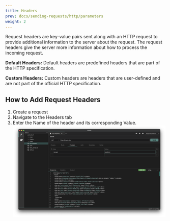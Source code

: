 ```yaml
---
title: Headers
prev: docs/sending-requests/http/parameters
weight: 2
---
```


Request headers are key-value pairs sent along with an HTTP request to provide additional information to the server about the request. The request headers give the server more information about how to process the incoming request.

**Default Headers:** Default headers are predefined headers that are part of the HTTP specification.

**Custom Headers:** Custom headers are headers that are user-defined and are not part of the official HTTP specification.

## How to Add Request Headers

1. Create a request
2. Navigate to the Headers tab
3. Enter the Name of the header and its corresponding Value.
![](./3.png)
